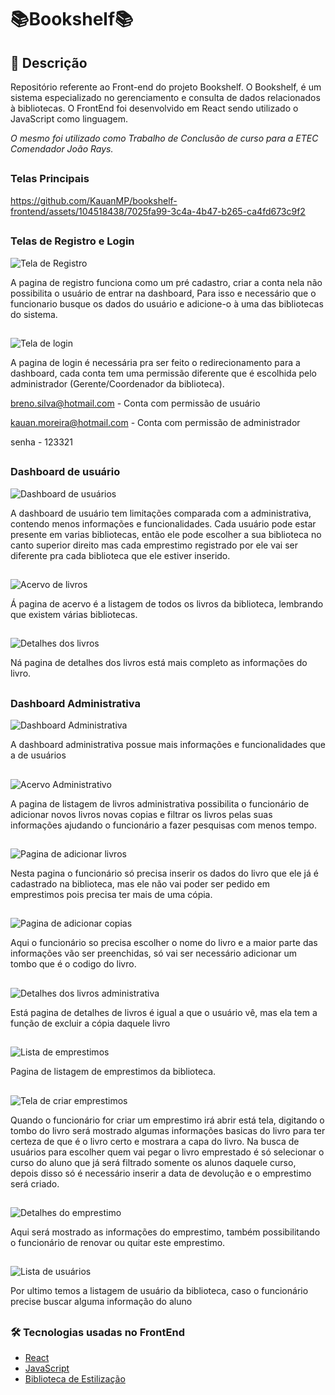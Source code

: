 # 📚Bookshelf📚
## 📖 Descrição
<p>Repositório referente ao Front-end do projeto Bookshelf. O Bookshelf, é um sistema especializado no gerenciamento e consulta de dados relacionados à bibliotecas. O FrontEnd foi desenvolvido em React sendo utilizado o JavaScript como linguagem.</p>
<p><i>O mesmo foi utilizado como Trabalho de Conclusão de curso para a ETEC Comendador João Rays.</i></p>

##

### Telas Principais


https://github.com/KauanMP/bookshelf-frontend/assets/104518438/7025fa99-3c4a-4b47-b265-ca4fd673c9f2

##

### Telas de Registro e Login

![Tela de Registro](https://github.com/KauanMP/bookshelf-frontend/assets/104518438/e47082fa-ef7a-4168-a3fe-2c4e1318d4fd)


A pagina de registro funciona como um pré cadastro, criar a conta nela não possibilita o usuário de entrar na dashboard, Para isso e necessário que o funcionario busque os dados do usuário e adicione-o à uma das bibliotecas do sistema.

##

![Tela de login](https://github.com/KauanMP/bookshelf-frontend/assets/104518438/e34b7051-e6e6-404d-92b2-6b01c4e86150)


A pagina de login é necessária pra ser feito o redirecionamento para a dashboard, cada conta tem uma permissão diferente que é escolhida pelo administrador (Gerente/Coordenador da biblioteca).

breno.silva@hotmail.com - Conta com permissão de usuário

kauan.moreira@hotmail.com - Conta com permissão de administrador

senha - 123321

##

### Dashboard de usuário

![Dashboard de usuários](https://github.com/KauanMP/bookshelf-frontend/assets/104518438/bcc76c97-2abd-4c4a-90cd-530f8fd7961b)


A dashboard de usuário tem limitações comparada com a administrativa, contendo menos informações e funcionalidades. Cada usuário pode estar presente em varias bibliotecas, então ele pode escolher a sua biblioteca no canto superior direito mas cada emprestimo registrado por ele vai ser diferente pra cada biblioteca que ele estiver inserido.

##

![Acervo de livros](https://github.com/KauanMP/bookshelf-frontend/assets/104518438/d1499d15-265e-4a9b-9ac3-542dc92b88ba)


Á pagina de acervo é a listagem de todos os livros da biblioteca, lembrando que existem várias bibliotecas.

##

![Detalhes dos livros](https://github.com/KauanMP/bookshelf-frontend/assets/104518438/aa09e482-66fe-4e74-9ebb-fe0836755295)


Ná pagina de detalhes dos livros está mais completo as informações do livro.

##

### Dashboard Administrativa


![Dashboard Administrativa](https://github.com/KauanMP/bookshelf-frontend/assets/104518438/7b859583-d92c-484c-9c74-d1c0eb2db2d7)


A dashboard administrativa possue mais informações e funcionalidades que a de usuários

##

![Acervo Administrativo](https://github.com/KauanMP/bookshelf-frontend/assets/104518438/ed005957-9555-4cf0-a873-996114b04dad)


A pagina de listagem de livros administrativa possibilita o funcionário de adicionar novos livros novas copias e filtrar os livros pelas suas informações ajudando o funcionário a fazer pesquisas com menos tempo.

##

![Pagina de adicionar livros](https://github.com/KauanMP/bookshelf-frontend/assets/104518438/3199a77f-b9f9-4918-a54e-023df7e2537b)


Nesta pagina o funcionário só precisa inserir os dados do livro que ele já é cadastrado na biblioteca, mas ele não vai poder ser pedido em emprestimos pois precisa ter mais de uma cópia.

##

![Pagina de adicionar copias](https://github.com/KauanMP/bookshelf-frontend/assets/104518438/49d6727c-a1cb-4bac-b48b-4d69478d34ce)


Aqui o funcionário so precisa escolher o nome do livro e a maior parte das informações vão ser preenchidas, só vai ser necessário adicionar um tombo que é o codigo do livro.

##

![Detalhes dos livros administrativa](https://github.com/KauanMP/bookshelf-frontend/assets/104518438/b70ca444-b80b-4715-8b1f-1fc6dd30db8c)


Está pagina de detalhes de livros é igual a que o usuário vê, mas ela tem a função de excluir a cópia daquele livro

##

![Lista de emprestimos](https://github.com/KauanMP/bookshelf-frontend/assets/104518438/87807e6b-accc-48fe-91c6-451331960b7a)


Pagina de listagem de emprestimos da biblioteca.

##

![Tela de criar emprestimos](https://github.com/KauanMP/bookshelf-frontend/assets/104518438/e4b78600-b9bc-4486-9614-8b45cab98991)


Quando o funcionário for criar um emprestimo irá abrir está tela, digitando o tombo do livro será mostrado algumas informações basicas do livro para ter certeza de que é o livro certo e mostrara a capa do livro. Na busca de usuários para escolher quem vai pegar o livro emprestado é só selecionar o curso do aluno que já será filtrado somente os alunos daquele curso, depois disso só é necessário inserir a data de devolução e o emprestimo será criado.

##

![Detalhes do emprestimo](https://github.com/KauanMP/bookshelf-frontend/assets/104518438/90abfa4d-4c1f-4c3e-928d-281dc84868ac)


Aqui será mostrado as informações do emprestimo, também possibilitando o funcionário de renovar ou quitar este emprestimo.

##

![Lista de usuários](https://github.com/KauanMP/bookshelf-frontend/assets/104518438/0921e1eb-4afc-4f50-bcad-0d1103770219)


Por ultimo temos a listagem de usuário da biblioteca, caso o funcionário precise buscar alguma informação do aluno

##

### 🛠️ Tecnologias usadas no FrontEnd

- [React](https://reactjs.org/)
- [JavaScript](https://developer.mozilla.org/en-US/docs/Web/JavaScript)
- [Biblioteca de Estilização](https://mui.com/material-ui/react-text-field/#customization)
